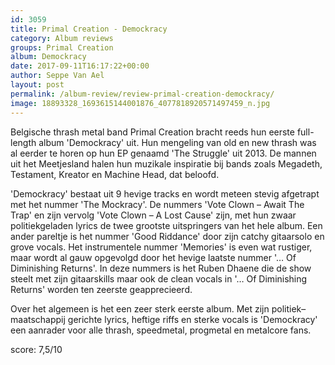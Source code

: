 ```yaml
---
id: 3059
title: Primal Creation - Demockracy
category: Album reviews
groups: Primal Creation
album: Demockracy
date: 2017-09-11T16:17:22+00:00
author: Seppe Van Ael
layout: post
permalink: /album-review/review-primal-creation-demockracy/
image: 18893328_1693615144001876_4077818920571497459_n.jpg
---
```

Belgische thrash metal band Primal Creation bracht reeds hun eerste full-length album 'Demockracy' uit. Hun mengeling van old en new thrash was al eerder te horen op hun EP genaamd 'The Struggle' uit 2013. De mannen uit het Meetjesland halen hun muzikale inspiratie bij bands zoals Megadeth, Testament, Kreator en Machine Head, dat beloofd.

'Demockracy' bestaat uit 9 hevige tracks en wordt meteen stevig afgetrapt met het nummer 'The Mockracy'. De nummers 'Vote Clown – Await The Trap' en zijn vervolg 'Vote Clown – A Lost Cause' zijn, met hun zwaar politiekgeladen lyrics de twee grootste uitspringers van het hele album. Een ander pareltje is het nummer 'Good Riddance' door zijn catchy gitaarsolo en grove vocals. Het instrumentele nummer 'Memories' is even wat rustiger, maar wordt al gauw opgevolgd door het hevige laatste nummer '… Of Diminishing Returns'. In deze nummers is het Ruben Dhaene die de show steelt met zijn gitaarskills maar ook de clean vocals in '… Of Diminishing Returns' worden ten zeerste geapprecieerd.

Over het algemeen is het een zeer sterk eerste album. Met zijn politiek–maatschappij gerichte lyrics, heftige riffs en sterke vocals is 'Demockracy' een aanrader voor alle thrash, speedmetal, progmetal en metalcore fans.

score: 7,5/10


